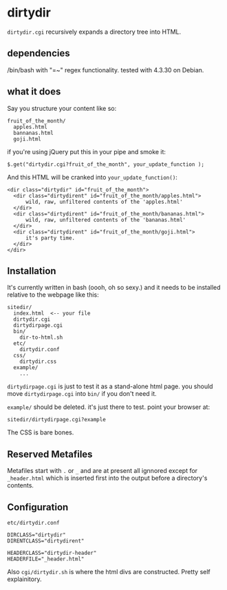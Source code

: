 # dirtydir

`dirtydir.cgi` recursively expands a directory tree into HTML.

## dependencies ##

/bin/bash with "=~" regex functionality.  tested with 4.3.30 on Debian.


## what it does ##

Say you structure your content like so:

    fruit_of_the_month/
      apples.html
      bannanas.html
      goji.html
    
if you're using jQuery put this in your pipe and smoke it:

    $.get("dirtydir.cgi?fruit_of_the_month", your_update_function );
    
And this HTML will be cranked into `your_update_function()`:

    <dir class="dirtydir" id="fruit_of_the_month">
      <dir class="dirtydirent" id="fruit_of_the_month/apples.html">
          wild, raw, unfiltered contents of the 'apples.html'
      </dir>
      <dir class="dirtydirent" id="fruit_of_the_month/bananas.html">
          wild, raw, unfiltered contents of the 'bananas.html'
      </dir>
      <dir class="dirtydirent" id="fruit_of_the_month/goji.html">
          it's party time.
      </dir>
    </dir>
 

## Installation ##

It's currently written in bash (oooh, oh so sexy.)  and it needs to be installed relative to the webpage like this:

    sitedir/
      index.html  <-- your file
      dirtydir.cgi
      dirtydirpage.cgi
      bin/
        dir-to-html.sh
      etc/
        dirtydir.conf
      css/
        dirtydir.css
      example/
      	...

`dirtydirpage.cgi` is just to test it as a stand-alone html page.  you should move `dirtydirpage.cgi` into `bin/` if you don't need it. 

`example/` should be deleted.  it's just there to test.  point your browser at:
	
	sitedir/dirtydirpage.cgi?example

The CSS is bare bones.


## Reserved Metafiles ##

Metafiles start with `.` or `_` and are at present all ignnored except for `_header.html` which is inserted first into the output before a directory's contents.


## Configuration ##

`etc/dirtydir.conf`

    DIRCLASS="dirtydir"
    DIRENTCLASS="dirtydirent"

    HEADERCLASS="dirtydir-header"
    HEADERFILE="_header.html"

Also `cgi/dirtydir.sh` is where the html divs are constructed.  Pretty self explainitory.
